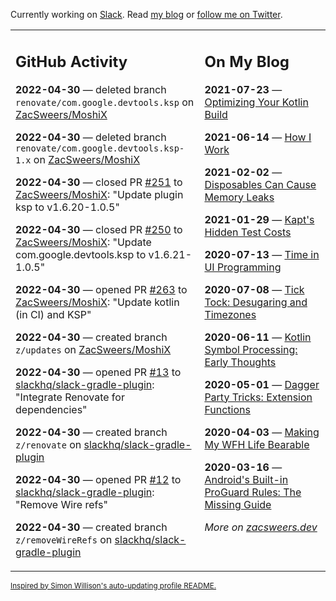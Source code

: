 Currently working on [Slack](https://slack.com/). Read [my blog](https://zacsweers.dev/) or [follow me on Twitter](https://twitter.com/ZacSweers).

<table><tr><td valign="top" width="60%">

## GitHub Activity
<!-- githubActivity starts -->
**2022-04-30** — deleted branch `renovate/com.google.devtools.ksp` on [ZacSweers/MoshiX](https://github.com/ZacSweers/MoshiX)

**2022-04-30** — deleted branch `renovate/com.google.devtools.ksp-1.x` on [ZacSweers/MoshiX](https://github.com/ZacSweers/MoshiX)

**2022-04-30** — closed PR [#251](https://github.com/ZacSweers/MoshiX/pull/251) to [ZacSweers/MoshiX](https://github.com/ZacSweers/MoshiX): "Update plugin ksp to v1.6.20-1.0.5"

**2022-04-30** — closed PR [#250](https://github.com/ZacSweers/MoshiX/pull/250) to [ZacSweers/MoshiX](https://github.com/ZacSweers/MoshiX): "Update com.google.devtools.ksp to v1.6.21-1.0.5"

**2022-04-30** — opened PR [#263](https://github.com/ZacSweers/MoshiX/pull/263) to [ZacSweers/MoshiX](https://github.com/ZacSweers/MoshiX): "Update kotlin (in CI) and KSP"

**2022-04-30** — created branch `z/updates` on [ZacSweers/MoshiX](https://github.com/ZacSweers/MoshiX)

**2022-04-30** — opened PR [#13](https://github.com/slackhq/slack-gradle-plugin/pull/13) to [slackhq/slack-gradle-plugin](https://github.com/slackhq/slack-gradle-plugin): "Integrate Renovate for dependencies"

**2022-04-30** — created branch `z/renovate` on [slackhq/slack-gradle-plugin](https://github.com/slackhq/slack-gradle-plugin)

**2022-04-30** — opened PR [#12](https://github.com/slackhq/slack-gradle-plugin/pull/12) to [slackhq/slack-gradle-plugin](https://github.com/slackhq/slack-gradle-plugin): "Remove Wire refs"

**2022-04-30** — created branch `z/removeWireRefs` on [slackhq/slack-gradle-plugin](https://github.com/slackhq/slack-gradle-plugin)
<!-- githubActivity ends -->
</td><td valign="top" width="40%">

## On My Blog
<!-- blog starts -->
**2021-07-23** — [Optimizing Your Kotlin Build](https://www.zacsweers.dev/optimizing-your-kotlin-build/)

**2021-06-14** — [How I Work](https://www.zacsweers.dev/how-i-work/)

**2021-02-02** — [Disposables Can Cause Memory Leaks](https://www.zacsweers.dev/disposables-can-cause-memory-leaks/)

**2021-01-29** — [Kapt's Hidden Test Costs](https://www.zacsweers.dev/kapts-hidden-test-costs/)

**2020-07-13** — [Time in UI Programming](https://www.zacsweers.dev/time-in-ui/)

**2020-07-08** — [Tick Tock: Desugaring and Timezones](https://www.zacsweers.dev/ticktock-desugaring-timezones/)

**2020-06-11** — [Kotlin Symbol Processing: Early Thoughts](https://www.zacsweers.dev/kotlin-symbol-processor-early-thoughts/)

**2020-05-01** — [Dagger Party Tricks: Extension Functions](https://www.zacsweers.dev/dagger-party-tricks-extension-functions/)

**2020-04-03** — [Making My WFH Life Bearable](https://www.zacsweers.dev/making-wfh-life-bearable/)

**2020-03-16** — [Android's Built-in ProGuard Rules: The Missing Guide](https://www.zacsweers.dev/android-proguard-rules/)
<!-- blog ends -->
_More on [zacsweers.dev](https://zacsweers.dev/)_
</td></tr></table>

<sub><a href="https://simonwillison.net/2020/Jul/10/self-updating-profile-readme/">Inspired by Simon Willison's auto-updating profile README.</a></sub>